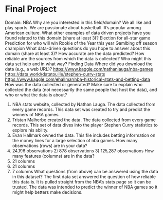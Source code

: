 # Final Project
Domain: NBA
Why are you interested in this field/domain?
We all like and play sports. We are passionate about basketball. It’s popular among American culture.
What other examples of data driven projects have you found related to this domain (share at least 3)?
Election for all-star game
Prediction for who will win Rookie of the Year this year
Gamlbing off season champion
What data-driven questions do you hope to answer about this domain (share at least 3)?
How accurate are the data predicted?
How reliable are the sources from which the data is collected?
Who might this data set help and in what way?
Finding Data
Where did you download the data (e.g., a web URL)?
https://www.kaggle.com/nathanlauga/nba-games
 https://data.world/datatouille/stephen-curry-stats
https://www.kaggle.com/ehallmar/nba-historical-stats-and-betting-data
How was the data collected or generated? Make sure to explain who collected the data (not necessarily the same people that host the data), and who or what the data is about?
1) NBA stats website, collected by Nathan Lauga. The data collected from every game records. This data set was created to try and predict the winners of NBA games.
2) Tristan Malherbe created the data. The data collected from every game records. This set of data dives into the player Stephen Curry statistics to explore his ability.
3) Evan Hallmark owned the data. This file includes betting information on the money lines for a large selection of nba games.
How many observations (rows) are in your data?
1) 24,196 observations
		2) 878 observations
		3) 125,287 observations
How many features (columns) are in the data?
1) 21 columns
2) 21 columns
3) 7 columns
What questions (from above) can be answered using the data in this dataset?
The first data set answered the question of how reliable this data is. It is pulled straight from the NBA’s stats page so it can be trusted. The data was intended to predict the winner of NBA games so it might help betters make decisions.
